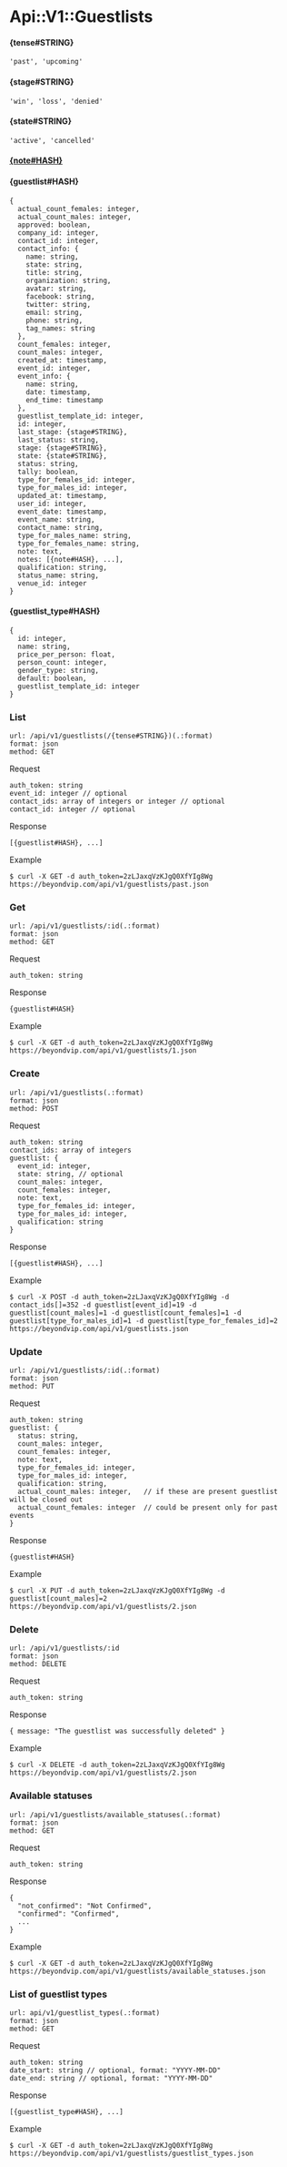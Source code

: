# Api::V1::Guestlists

#### {tense#STRING}
    'past', 'upcoming'

#### {stage#STRING}
    'win', 'loss', 'denied'

#### {state#STRING}
    'active', 'cancelled'

#### [{note#HASH}](/api/notes.md#notehash)

#### {guestlist#HASH}
    {
      actual_count_females: integer,
      actual_count_males: integer,
      approved: boolean,
      company_id: integer,
      contact_id: integer,
      contact_info: {
        name: string,
        state: string,
        title: string,
        organization: string,
        avatar: string,
        facebook: string,
        twitter: string,
        email: string,
        phone: string,
        tag_names: string
      },
      count_females: integer,
      count_males: integer,
      created_at: timestamp,
      event_id: integer,
      event_info: {
        name: string,
        date: timestamp,
        end_time: timestamp
      },
      guestlist_template_id: integer,
      id: integer,
      last_stage: {stage#STRING},
      last_status: string,
      stage: {stage#STRING},
      state: {state#STRING},
      status: string,
      tally: boolean,
      type_for_females_id: integer,
      type_for_males_id: integer,
      updated_at: timestamp,
      user_id: integer,
      event_date: timestamp,
      event_name: string,
      contact_name: string,
      type_for_males_name: string,
      type_for_females_name: string,
      note: text,
      notes: [{note#HASH}, ...],
      qualification: string,
      status_name: string,
      venue_id: integer
    }

#### {guestlist_type#HASH}
    {
      id: integer,
      name: string,
      price_per_person: float,
      person_count: integer,
      gender_type: string,
      default: boolean,
      guestlist_template_id: integer
    }

### List
    url: /api/v1/guestlists(/{tense#STRING})(.:format)
    format: json
    method: GET

  Request

    auth_token: string
    event_id: integer // optional
    contact_ids: array of integers or integer // optional
    contact_id: integer // optional

  Response

    [{guestlist#HASH}, ...]

  Example

    $ curl -X GET -d auth_token=2zLJaxqVzKJgQ0XfYIg8Wg https://beyondvip.com/api/v1/guestlists/past.json

### Get
    url: /api/v1/guestlists/:id(.:format)
    format: json
    method: GET

  Request

    auth_token: string

  Response

    {guestlist#HASH}

  Example

    $ curl -X GET -d auth_token=2zLJaxqVzKJgQ0XfYIg8Wg https://beyondvip.com/api/v1/guestlists/1.json

### Create
    url: /api/v1/guestlists(.:format)
    format: json
    method: POST

  Request

    auth_token: string
    contact_ids: array of integers
    guestlist: {
      event_id: integer,
      state: string, // optional
      count_males: integer,
      count_females: integer,
      note: text,
      type_for_females_id: integer,
      type_for_males_id: integer,
      qualification: string
    }

  Response

    [{guestlist#HASH}, ...]

  Example

    $ curl -X POST -d auth_token=2zLJaxqVzKJgQ0XfYIg8Wg -d contact_ids[]=352 -d guestlist[event_id]=19 -d guestlist[count_males]=1 -d guestlist[count_females]=1 -d guestlist[type_for_males_id]=1 -d guestlist[type_for_females_id]=2 https://beyondvip.com/api/v1/guestlists.json

### Update
    url: /api/v1/guestlists/:id(.:format)
    format: json
    method: PUT

  Request

    auth_token: string
    guestlist: {
      status: string,
      count_males: integer,
      count_females: integer,
      note: text,
      type_for_females_id: integer,
      type_for_males_id: integer,
      qualification: string,
      actual_count_males: integer,   // if these are present guestlist will be closed out
      actual_count_females: integer  // could be present only for past events
    }

  Response

    {guestlist#HASH}

  Example

    $ curl -X PUT -d auth_token=2zLJaxqVzKJgQ0XfYIg8Wg -d guestlist[count_males]=2 https://beyondvip.com/api/v1/guestlists/2.json

### Delete
    url: /api/v1/guestlists/:id
    format: json
    method: DELETE

  Request

    auth_token: string

  Response

    { message: "The guestlist was successfully deleted" }

  Example

    $ curl -X DELETE -d auth_token=2zLJaxqVzKJgQ0XfYIg8Wg https://beyondvip.com/api/v1/guestlists/2.json

### Available statuses
    url: /api/v1/guestlists/available_statuses(.:format)
    format: json
    method: GET

  Request

    auth_token: string

  Response

    {
      "not_confirmed": "Not Confirmed",
      "confirmed": "Confirmed",
      ...
    }

  Example

    $ curl -X GET -d auth_token=2zLJaxqVzKJgQ0XfYIg8Wg https://beyondvip.com/api/v1/guestlists/available_statuses.json

### List of guestlist types
    url: api/v1/guestlist_types(.:format)
    format: json
    method: GET

  Request

    auth_token: string
    date_start: string // optional, format: "YYYY-MM-DD"
    date_end: string // optional, format: "YYYY-MM-DD"

  Response

    [{guestlist_type#HASH}, ...]

  Example

    $ curl -X GET -d auth_token=2zLJaxqVzKJgQ0XfYIg8Wg https://beyondvip.com/api/v1/guestlists/guestlist_types.json
